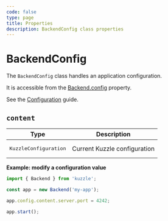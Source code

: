 ```yaml
---
code: false
type: page
title: Properties
description: BackendConfig class properties
---
```


# BackendConfig

<SinceBadge version="2.8.0" />

The `BackendConfig` class handles an application configuration.

It is accessible from the [Backend.config](/core/2/framework/classes/backend/properties#config) property.

See the [Configuration](/core/2/guides/advanced/configuration) guide.

## `content`

| Type                           | Description                  |
|--------------------------------|------------------------------|
| <pre>KuzzleConfiguration</pre> | Current Kuzzle configuration |

**Example: modify a configuration value**

```js
import { Backend } from 'kuzzle';

const app = new Backend('my-app');

app.config.content.server.port = 4242;

app.start();
```
